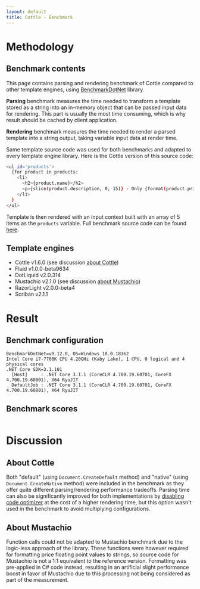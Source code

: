 ```yaml
---
layout: default
title: Cottle - Benchmark
---
```


Methodology
===========

Benchmark contents
---

This page contains parsing and rendering benchmark of Cottle compared to other
template engines, using [BenchmarkDotNet](https://github.com/dotnet/BenchmarkDotNet)
library.

**Parsing** benchmark measures the time needed to transform a template stored
as a string into an in-memory object that can be passed input data for
rendering. This part is usually the most time consuming, which is why result
should be cached by client application.

**Rendering** benchmark measures the time needed to render a parsed template
into a string output, taking variable input data at render time.

Same template source code was used for both benchmarks and adapted to every
template engine library. Here is the Cottle version of this source code:

```sh
<ul id='products'>
  {for product in products:
    <li>
      <h2>{product.name}</h2>
      <p>{slice(product.description, 0, 15)} - Only {format(product.price, "n:f1", "en-US")}$</p>
    </li>
  }
</ul>
```

Template is then rendered with an input context built with an array of 5 items
as the `products` variable. Full benchmark source code can be found
[here](https://github.com/r3c/cottle/blob/master/src/Cottle.Benchmark/Inputs/CompareEngine.cs).


Template engines
---

- Cottle v1.6.0 (see discussion [about Cottle](#about-cottle))
- Fluid v1.0.0-beta9634
- DotLiquid v2.0.314
- Mustachio v2.1.0 (see discussion [about Mustachio](#about-mustachio))
- RazorLight v2.0.0-beta4
- Scriban v2.1.1


Result
======

Benchmark configuration
---

```
BenchmarkDotNet=v0.12.0, OS=Windows 10.0.18362
Intel Core i7-7700K CPU 4.20GHz (Kaby Lake), 1 CPU, 8 logical and 4 physical cores
.NET Core SDK=3.1.101
  [Host]     : .NET Core 3.1.1 (CoreCLR 4.700.19.60701, CoreFX 4.700.19.60801), X64 RyuJIT
  DefaultJob : .NET Core 3.1.1 (CoreCLR 4.700.19.60701, CoreFX 4.700.19.60801), X64 RyuJIT
```


Benchmark scores
---

<div style="display: flex; flex-wrap: wrap; justify-content: space-evenly;">
    <canvas id="create" width="400" height="480"></canvas>
    <canvas id="render" width="400" height="480"></canvas>
</div>
<script type="text/javascript" src="https://cdnjs.cloudflare.com/ajax/libs/Chart.js/2.9.3/Chart.bundle.min.js" async></script>
<script type="text/javascript">
    window.addEventListener('load', function () {
        // Paste last line of `./benchmark.sh` output below
        var benchmarks = {"Cottle (default)":{"create":13837,"render":5955},"Cottle (native)":{"create":38482,"render":4451},"DotLiquid":{"create":62865,"render":201842},"Fluid":{"create":28393,"render":6994},"Mustachio":{"create":8906,"render":10416},"RazorLight":{"create":84747,"render":87648},"Scriban":{"create":9975,"render":18675}};

        // https://mika-s.github.io/javascript/colors/hsl/2017/12/05/generating-random-colors-in-javascript.html
        var generateHslaColors = (saturation, lightness, alpha, amount, shift) => {
            let colors = [];
            let step = Math.trunc(360 / amount);

            for (let i = 0; i < amount; i++) {
                colors.push(`hsla(${(i * step + shift * 360) % 360},${saturation}%,${lightness}%,${alpha})`);
            }

            return colors;
        };

        // Build charts
        var charts = [{
            element: document.getElementById('create'),
            extract: b => b.create,
            label: 'Parsing time',
            shift: 0
        }, {
            element: document.getElementById('render'),
            extract: b => b.render,
            label: 'Rendering time',
            shift: 0.05
        }];

        charts.forEach(chart => new Chart(chart.element.getContext('2d'), {
            type: 'bar',
            data: {
                labels: Object.keys(benchmarks),
                datasets: [{
                    label: chart.label,
                    data: Object.values(benchmarks).map(chart.extract),
                    backgroundColor: generateHslaColors(50, 50, 1.0, Object.keys(benchmarks).length, chart.shift),
                    borderColor: generateHslaColors(25, 50, 1.0, Object.keys(benchmarks).length, chart.shift),
                    borderWidth: 2
                }]
            },
            options: {
                responsive: false,
                scales: {
                    yAxes: [{
                        ticks: {
                            beginAtZero: true,
                            callback: v => v + ' µs'
                        }
                    }]
                }
            }
        }));
    });
</script>


Discussion
==========

About Cottle
---

Both "default" (using `Document.CreateDefault` method) and "native" (using
`Document.CreateNative` method) were included in the benchmark as they offer
quite different parsing/rendering performance tradeoffs. Parsing time can also
be significantly improved for both implementations by
[disabling code optimizer](https://cottle.readthedocs.io/en/stable/page/04-configuration.html#optimizer-deactivation)
at the cost of a higher rendering time, but this option wasn't used in the
benchmark to avoid multiplying configurations.


About Mustachio
---

Function calls could not be adapted to Mustachio benchmark due to the
logic-less approach of the library. These functions were however required for
formatting price floating point values to strings, so source code for Mustachio
is not a 1:1 equivalent to the reference version. Formatting was pre-applied in
C# code instead, resulting in an artificial slight performance boost in favor
of Mustachio due to this processing not being considered as part of the
measurement.
